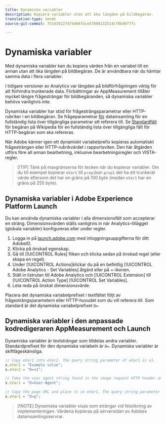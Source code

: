 ```yaml
---
title: Dynamiska variabler
description: Kopiera variabler utan att öka längden på bildbegäran.
translation-type: tm+mt
source-git-commit: 751d19227d74d66f3ce57888132514cf8bd6f7fc

---
```



# Dynamiska variabler

Med dynamiska variabler kan du kopiera värden från en variabel till en annan utan att öka längden på bildbegäran. De är användbara när du hämtar samma data i flera variabler.

I tidigare versioner av Analytics var längden på bildförfrågningen viktig för att förhindra trunkerade data. Förbättringar av AppMeasurement tillåter mycket längre frågesträngar för bildbegäranden, så dynamiska variabler behövs vanligtvis inte.

Dynamiska variabler har stöd för frågesträngsparametrar eller HTTP-rubriker i en bildbegäran. Se frågeparametrar [för](../../validate/query-parameters.md) datainsamling för en fullständig lista över tillgängliga parametrar att referera till. Se [Standardfält](https://en.wikipedia.org/wiki/List_of_HTTP_header_fields#Request_fields) för begäran på Wikipedia för en fullständig lista över tillgängliga fält för HTTP-begäran som ska refereras.

När Adobe känner igen ett dynamiskt variabelprefix kopieras automatiskt frågesträngen eller HTTP-rubrikvärdet i rapportsviten. Den här åtgärden utförs före all annan bearbetning, inklusive bearbetningsregler och VISTA-regler.

> [!TIP] Tänk på maxgränserna för tecken när du kopierar variabler. Om du till exempel kopierar `eVar1` till `prop1`kan `prop1` det ha ett trunkerat värde eftersom det har en gräns på 100 byte (medan `eVar1` har en gräns på 255 byte).

## Dynamiska variabler i Adobe Experience Platform Launch

Du kan använda dynamiska variabler i alla dimensionsfält som accepterar en sträng. Dimensionsvärden ställs vanligtvis in när Analytics-tillägget (globala variabler) konfigureras eller under regler.

1. Logga in på [launch.adobe.com](https://launch.adobe.com) med inloggningsuppgifterna för ditt AdobeID.
2. Klicka på önskad egenskap.
3. Gå till [!UICONTROL Rules] fliken och klicka sedan på önskad regel (eller skapa en regel).
4. Under [!UICONTROL Actions]klickar du på en befintlig [!UICONTROL Adobe Analytics - Set Variables] åtgärd eller på +-ikonen.
5. Ställ in listrutan till Adobe Analytics och [!UICONTROL Extension] till [!UICONTROL Action Type] [!UICONTROL Set Variables].
6. Leta reda på önskat dimensionsvärde.

Placera det dynamiska variabelprefixet i textfältet följt av frågesträngsparametern eller HTTP-huvudet som du vill referera till. Som standard är det dynamiska variabelprefixet `D=`.

## Dynamiska variabler i den anpassade kodredigeraren AppMeasurement och Launch

Dynamiska variabler är textsträngar som tilldelas andra variabler. Standardprefixet för den dynamiska variabeln är `D=`. Dynamiska variabler är skiftlägeskänsliga.

```js
// Copy eVar1 into eVar2. The query string parameter of eVar1 is v1.
s.eVar1 = "Example value";
s.eVar2 = "D=v1";

// Take the user agent string found in the image request HTTP header and place it in eVar1.
s.eVar1 = "D=User-Agent";

// Copy the page URL and place it in eVar1. The query string parameter of page URL is g.
s.eVar1 = "D=g";
```

> [!NOTE] Dynamiska variabler visas som strängar vid felsökning av implementeringen. Värdena kopieras på serversidan av Adobes datainsamlingsservrar.
